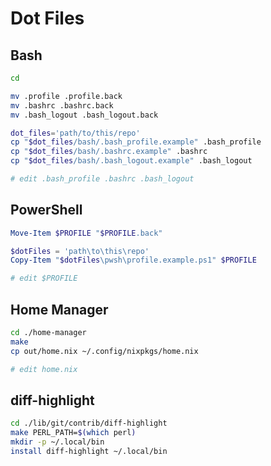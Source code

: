 # Dot Files

## Bash

```bash
cd

mv .profile .profile.back
mv .bashrc .bashrc.back
mv .bash_logout .bash_logout.back

dot_files='path/to/this/repo'
cp "$dot_files/bash/.bash_profile.example" .bash_profile
cp "$dot_files/bash/.bashrc.example" .bashrc
cp "$dot_files/bash/.bash_logout.example" .bash_logout

# edit .bash_profile .bashrc .bash_logout
```

## PowerShell

```powershell
Move-Item $PROFILE "$PROFILE.back"

$dotFiles = 'path\to\this\repo'
Copy-Item "$dotFiles\pwsh\profile.example.ps1" $PROFILE

# edit $PROFILE
```

## Home Manager

```bash
cd ./home-manager
make
cp out/home.nix ~/.config/nixpkgs/home.nix

# edit home.nix
```

## diff-highlight

```bash
cd ./lib/git/contrib/diff-highlight
make PERL_PATH=$(which perl)
mkdir -p ~/.local/bin
install diff-highlight ~/.local/bin
```
